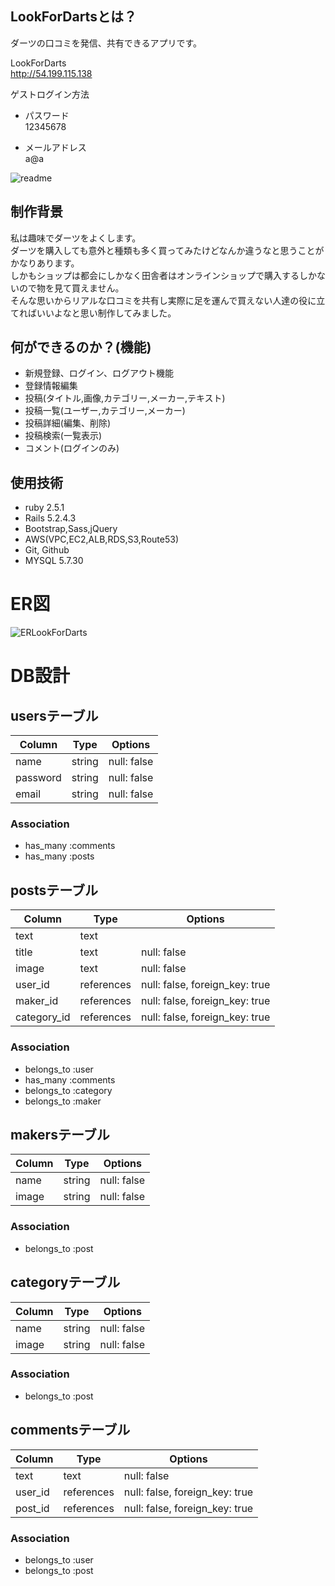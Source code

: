 ## LookForDartsとは？
ダーツの口コミを発信、共有できるアプリです。  

LookForDarts  
http://54.199.115.138  
  
ゲストログイン方法  
* パスワード  
12345678  
  
* メールアドレス  
a@a  



![readme](https://user-images.githubusercontent.com/60651352/83035673-b580f780-a074-11ea-8387-c21c4f580027.jpg)  


## 制作背景
私は趣味でダーツをよくします。  
ダーツを購入しても意外と種類も多く買ってみたけどなんか違うなと思うことがかなりあります。  
しかもショップは都会にしかなく田舎者はオンラインショップで購入するしかないので物を見て買えません。  
そんな思いからリアルな口コミを共有し実際に足を運んで買えない人達の役に立てればいいよなと思い制作してみました。  



## 何ができるのか？(機能)  
* 新規登録、ログイン、ログアウト機能  
* 登録情報編集  
* 投稿(タイトル,画像,カテゴリー,メーカー,テキスト)  
* 投稿一覧(ユーザー,カテゴリー,メーカー)  
* 投稿詳細(編集、削除)  
* 投稿検索(一覧表示)  
* コメント(ログインのみ)  


## 使用技術
 * ruby 2.5.1
 * Rails 5.2.4.3
 * Bootstrap,Sass,jQuery
 * AWS(VPC,EC2,ALB,RDS,S3,Route53)
 * Git, Github
 * MYSQL 5.7.30



# ER図
![ERLookForDarts](https://user-images.githubusercontent.com/60651352/83035605-9c784680-a074-11ea-9a85-437658a13a91.jpg)



# DB設計
## usersテーブル
|Column|Type|Options|
|------|----|-------|
|name|string|null: false|
|password|string|null: false|
|email|string|null: false|
### Association
- has_many :comments
- has_many :posts

## postsテーブル
|Column|Type|Options|
|------|----|-------|
|text|text||
|title|text|null: false|
|image|text|null: false|
|user_id|references|null: false, foreign_key: true|
|maker_id|references|null: false, foreign_key: true|
|category_id|references|null: false, foreign_key: true|

### Association
- belongs_to :user
- has_many :comments
- belongs_to :category
- belongs_to :maker

## makersテーブル
|Column|Type|Options|
|------|----|-------|
|name|string|null: false|
|image|string|null: false|
### Association
- belongs_to :post

## categoryテーブル
|Column|Type|Options|
|------|----|-------|
|name|string|null: false|
|image|string|null: false|
### Association
- belongs_to :post

## commentsテーブル
|Column|Type|Options|
|------|----|-------|
|text|text|null: false|
|user_id|references|null: false, foreign_key: true|
|post_id|references|null: false, foreign_key: true|
### Association
- belongs_to :user
- belongs_to :post